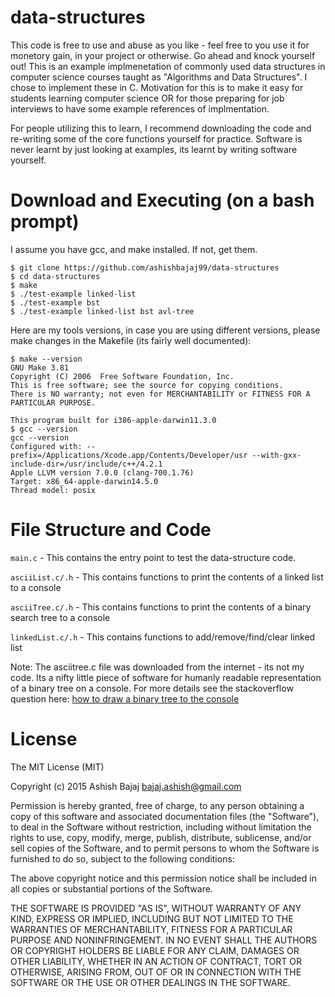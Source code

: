 data-structures
=============

This code is free to use and abuse as you like - feel free to you use it for monetory gain, in your project or otherwise. Go ahead and knock yourself out! This is an example implmenetation of commonly used data structures in computer science courses taught as "Algorithms and Data Structures". I chose to implement these in C. Motivation for this is to make it easy for students learning computer science OR for those preparing for job interviews to have some example references of implmentation.

For people utilizing this to learn, I recommend downloading the code and re-writing some of the core functions yourself for practice. Software is never learnt by just looking at examples, its learnt by writing software yourself.

Download and Executing (on a bash prompt)
============
I assume you have gcc, and make installed. If not, get them.
```
$ git clone https://github.com/ashishbajaj99/data-structures
$ cd data-structures
$ make
$ ./test-example linked-list
$ ./test-example bst
$ ./test-example linked-list bst avl-tree
```
Here are my tools versions, in case you are using different versions, please make changes in the Makefile (its fairly well documented):
```
$ make --version
GNU Make 3.81
Copyright (C) 2006  Free Software Foundation, Inc.
This is free software; see the source for copying conditions.
There is NO warranty; not even for MERCHANTABILITY or FITNESS FOR A
PARTICULAR PURPOSE.

This program built for i386-apple-darwin11.3.0
$ gcc --version
gcc --version
Configured with: --prefix=/Applications/Xcode.app/Contents/Developer/usr --with-gxx-include-dir=/usr/include/c++/4.2.1
Apple LLVM version 7.0.0 (clang-700.1.76)
Target: x86_64-apple-darwin14.5.0
Thread model: posix

```

File Structure and Code
============
`main.c` - This contains the entry point to test the data-structure code.

`asciiList.c/.h` - This contains functions to print the contents of a linked list to a console

`asciiTree.c/.h` - This contains functions to print the contents of a binary search tree to a console

`linkedList.c/.h` - This contains functions to add/remove/find/clear linked list


Note: The asciitree.c file was downloaded from the internet - its not my code. Its a nifty little piece of software for humanly readable representation of a binary tree on a console. For more details see the stackoverflow question here: [how to draw a binary tree to the console](http://stackoverflow.com/questions/801740/c-how-to-draw-a-binary-tree-to-the-console)

License
==========
The MIT License (MIT)

Copyright (c) 2015 Ashish Bajaj bajaj.ashish@gmail.com

Permission is hereby granted, free of charge, to any person obtaining a copy of this software and associated documentation files (the "Software"), to deal in the Software without restriction, including without limitation the rights to use, copy, modify, merge, publish, distribute, sublicense, and/or sell copies of the Software, and to permit persons to whom the Software is furnished to do so, subject to the following conditions:

The above copyright notice and this permission notice shall be included in all copies or substantial portions of the Software.

THE SOFTWARE IS PROVIDED "AS IS", WITHOUT WARRANTY OF ANY KIND, EXPRESS OR IMPLIED, INCLUDING BUT NOT LIMITED TO THE WARRANTIES OF MERCHANTABILITY, FITNESS FOR A PARTICULAR PURPOSE AND NONINFRINGEMENT. IN NO EVENT SHALL THE AUTHORS OR COPYRIGHT HOLDERS BE LIABLE FOR ANY CLAIM, DAMAGES OR OTHER LIABILITY, WHETHER IN AN ACTION OF CONTRACT, TORT OR OTHERWISE, ARISING FROM, OUT OF OR IN CONNECTION WITH THE SOFTWARE OR THE USE OR OTHER DEALINGS IN THE SOFTWARE.
